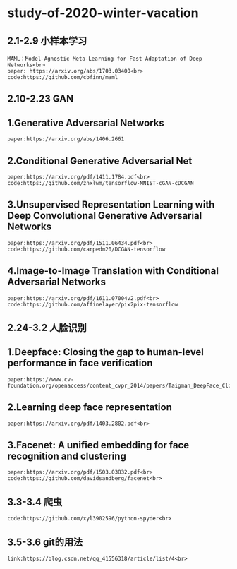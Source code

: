 # study-of-2020-winter-vacation

2.1-2.9 小样本学习
----
    MAML：Model-Agnostic Meta-Learning for Fast Adaptation of Deep Networks<br>
    paper: https://arxiv.org/abs/1703.03400<br>
    code:https://github.com/cbfinn/maml


2.10-2.23 GAN
-----
## 1.Generative Adversarial Networks
    paper:https://arxiv.org/abs/1406.2661

## 2.Conditional Generative Adversarial Net
    paper:https://arxiv.org/pdf/1411.1784.pdf<br>
    code:https://github.com/znxlwm/tensorflow-MNIST-cGAN-cDCGAN

## 3.Unsupervised Representation Learning with Deep Convolutional Generative Adversarial Networks 
    paper:https://arxiv.org/pdf/1511.06434.pdf<br>
    code:https://github.com/carpedm20/DCGAN-tensorflow

## 4.Image-to-Image Translation with Conditional Adversarial Networks
    paper:https://arxiv.org/pdf/1611.07004v2.pdf<br>
    code:https://github.com/affinelayer/pix2pix-tensorflow

2.24-3.2 人脸识别
----
## 1.Deepface: Closing the gap to human-level performance in face verification
    paper:https://www.cv-foundation.org/openaccess/content_cvpr_2014/papers/Taigman_DeepFace_Closing_the_2014_CVPR_paper.pdf

## 2.Learning deep face representation
    paper:https://arxiv.org/pdf/1403.2802.pdf<br>

## 3.Facenet: A unified embedding for face recognition and clustering
    paper:https://arxiv.org/pdf/1503.03832.pdf<br>
    code:https://github.com/davidsandberg/facenet<br>
3.3-3.4 爬虫
---
    code:https://github.com/xyl3902596/python-spyder<br>
3.5-3.6 git的用法
---
    link:https://blog.csdn.net/qq_41556318/article/list/4<br>
